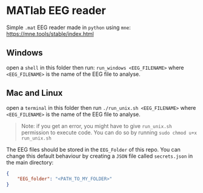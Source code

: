 # MATlab EEG reader
Simple `.mat` EEG reader made in `python` using `mne`: https://mne.tools/stable/index.html

## Windows
open a `shell` in this folder then run: `run_windows <EEG_FILENAME>` where `<EEG_FILENAME>` is the name of the EEG file to analyse.

## Mac and Linux
open a `terminal` in this folder then run `./run_unix.sh <EEG_FILENAME>` where `<EEG_FILENAME>` is the name of the EEG file to analyse.
> Note: if you get an error, you might have to give `run_unix.sh` permission to execute code. You can do so by running `sudo chmod u+x run_unix.sh`

The EEG files should be stored in the `EEG_Folder` of this repo. You can change this default behaviour by creating a `JSON` file called `secrets.json` in the main directory:
```json
{
    "EEG_folder": "<PATH_TO_MY_FOLDER>"
}
```